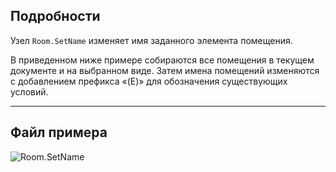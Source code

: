 ## Подробности
Узел `Room.SetName` изменяет имя заданного элемента помещения.

В приведенном ниже примере собираются все помещения в текущем документе и на выбранном виде. Затем имена помещений изменяются с добавлением префикса «(E)» для обозначения существующих условий.
___
## Файл примера

![Room.SetName](./Revit.Elements.Room.SetName_img.jpg)
